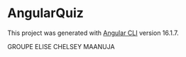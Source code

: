 # AngularQuiz

This project was generated with [Angular CLI](https://github.com/angular/angular-cli) version 16.1.7.

GROUPE 
ELISE
CHELSEY
MAANUJA